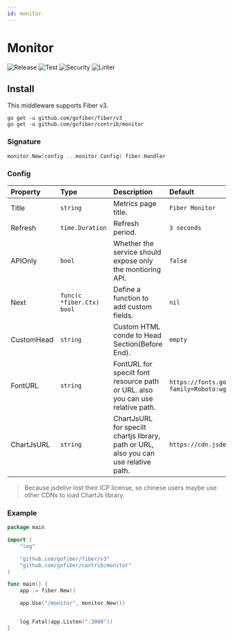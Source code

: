 ```yaml
---
id: monitor
---
```


# Monitor

![Release](https://img.shields.io/github/v/tag/gofiber/contrib?filter=monitor*)
![Test](https://github.com/gofiber/contrib/workflows/Tests/badge.svg)
![Security](https://github.com/gofiber/contrib/workflows/Security/badge.svg)
![Linter](https://github.com/gofiber/contrib/workflows/Linter/badge.svg)

## Install

This middleware supports Fiber v3.

```
go get -u github.com/gofiber/fiber/v3
go get -u github.com/gofiber/contrib/monitor
```

### Signature

```go
monitor.New(config ...monitor.Config) fiber.Handler
```

### Config

| Property   | Type                      | Description                                                                          | Default                                                                     |
| :--------- | :------------------------ | :----------------------------------------------------------------------------------- | :-------------------------------------------------------------------------- |
| Title      | `string`                  | Metrics page title.                                                                  | `Fiber Monitor`                                                             |
| Refresh    | `time.Duration`           | Refresh period.                                                                      | `3 seconds`                                                                 |
| APIOnly    | `bool`                    | Whether the service should expose only the montioring API.                           | `false`                                                                     |
| Next       | `func(c *fiber.Ctx) bool` | Define a function to add custom fields.                                              | `nil`                                                                       |
| CustomHead | `string`                  | Custom HTML conde to Head Section(Before End).                                       | `empty`                                                                     |
| FontURL    | `string`                  | FontURL for specilt font resource path or URL. also you can use relative path.       | `https://fonts.googleapis.com/css2?family=Roboto:wght@400;900&display=swap` |
| ChartJsURL | `string`                  | ChartJsURL for specilt chartjs library, path or URL, also you can use relative path. | `https://cdn.jsdelivr.net/npm/chart.js@2.9/dist/Chart.bundle.min.js`        |

> Because jsdelivr lost their ICP license, so chinese users maybe use other CDNs to load ChartJs library.

### Example

```go
package main

import (
    "log"

    "github.com/gofiber/fiber/v3"
    "github.com/gofiber/contrib/monitor"
)

func main() {
    app := fiber.New()

    app.Use("/monitor", monitor.New())


    log.Fatal(app.Listen(":3000"))
}
```
